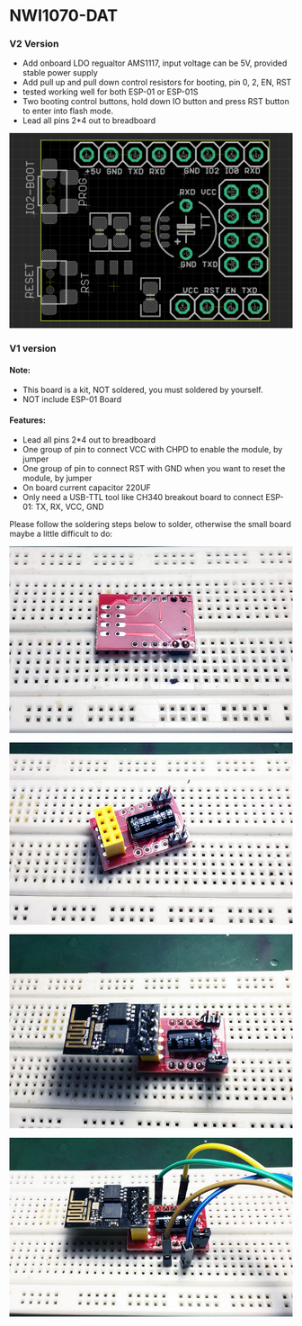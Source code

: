 

# NWI1070-DAT 

### V2 Version

- Add onboard LDO regualtor AMS1117, input voltage can be 5V, provided stable power supply 
- Add pull up and pull down control resistors for booting, pin 0, 2, EN, RST
- tested working well for both ESP-01 or ESP-01S
- Two booting control buttons, hold down IO button and press RST button to enter into flash mode.
- Lead all pins 2*4 out to breadboard

![](09-52-16-04-05-2023.png)


### V1 version 

#### Note:
- This board is a kit, NOT soldered, you must soldered by yourself.
- NOT include ESP-01 Board


#### Features:

- Lead all pins 2*4 out to breadboard
- One group of pin to connect VCC with CHPD to enable the module, by jumper
- One group of pin to connect RST with GND when you want to reset the module, by jumper
- On board current capacitor 220UF
- Only need a USB-TTL tool like CH340 breakout board to connect ESP-01: TX, RX, VCC, GND


Please follow the soldering steps below to solder, otherwise the small board maybe a little difficult to do:


![](50-36-15-18-04-2023.png)

![](06-37-15-18-04-2023.png)

![](19-37-15-18-04-2023.png)

![](27-37-15-18-04-2023.png)